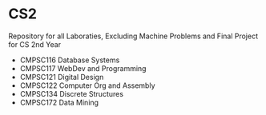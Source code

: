 # CS2  
Repository for all Laboraties, Excluding Machine Problems and Final Project for CS 2nd Year  
- CMPSC116 Database Systems
- CMPSC117 WebDev and Programming 
- CMPSC121 Digital Design  
- CMPSC122 Computer Org and Assembly
- CMPSC134 Discrete Structures 
- CMPSC172 Data Mining
